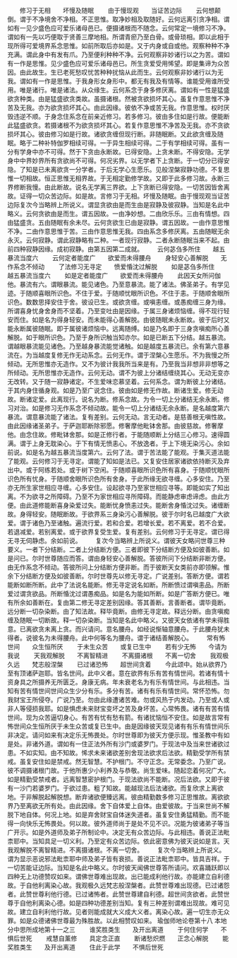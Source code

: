 <!-- { "loadSidebar": true } -->
　　修习于无相　　坏慢及随眠
　　由于慢现观　　当证苦边际
　　云何想颠倒。谓于不净境舍不净相。不正思惟。取净妙相及取随好。云何远离引贪净相。谓如有一见少盛色应可爱乐诸母邑已。便摄诸根而不随念。云何常定一境修习不净。谓如有一先以巧便取于贤善三摩地相。所谓青瘀乃至白骨。或骨琐相。即以此相于现所得可爱境界系念思惟。如前所取后亦如是。又于内身或自或他。观察种种不净充满。谓此身中有发有爪。乃至便利种种不净。云何观察非妙诸行以之为苦。谓如有一作是思惟。见少盛色应可爱乐诸母邑已。所生贪爱受用悕望。即是集谛为众苦因。由此故生。生已老死愁叹忧苦种种扰恼从此而生。云何观察非妙诸行以为无我。谓如有一作是思惟。于我身形女身形中。都无有我及有情等。谁能受用谁所受用。唯是诸行。唯是诸法。从众缘生。云何系念于身多修厌离。谓如有一性是猛盛欲贪种类。由是猛盛欲贪类故。虽摄诸根。然被贪欲损坏其心。虽复作意思惟不净苦及无我。亦为欲贪损坏其心。由此因缘。彼依不净或苦无我。作意思惟。权时厌毁违逆不顺。于身念住系念在前亲近修习。若多修习。彼由多住如是行故。便能断此猛盛欲贪。若摄诸根不为欲贪损坏其心。若复作意思惟不净苦及无我。亦不贪欲损坏其心。彼由修习如是行故。诸欲贪缠但现行断。非随眠断。又此欲贪缠及随眠。略于二种补特伽罗相续可得。一于异生相续可得。二于有学相续可得。虽有一分有学身中亦不可得。然于下贪由永断故。已得安隐。上贪未断。不得安隐。无学身中中界妙界所有贪欲尚不可得。何况劣界。以无学者下上贪断。于一切分已得安隐。了知是已未离欲贪一分学者。于后无学心生愿乐。见般涅槃寂静功德。不复思惟一切相故。恒正思惟无相界故。于无相定勤修学故。又即于此多修习故。永断三界修断我慢。由此断故。说名无学离三界欲。上下贪断已得安隐。一切苦因皆舍离故。证得一切众苦边际。如是故。言修习于无相。坏慢及随眠。由于慢现观当证苦边际复次今当略辨上所说义。谓显贪欲由是而生由是寂静及彼寂静。当知是名此中略义。云何贪欲由是而生。谓五因故。一由净妙想。二由欣乐乐。三由有情想。四由猛盛贪。五由随眠有余未尽。云何贪欲生已由是寂静。谓五因故。一由作意思惟不净。二由作意思惟于苦。三由作意思惟无我。四由系念多修厌离。五由随眠无余永灭。云何寂静。谓此寂静略有二种。一者现行寂静。二者永断随眠当来不起。由前四种寂静因缘。成初寂静。由第五因第二成就。
　　云何苾刍多所住　　越五暴流当度六
　　云何定者能度广　　欲爱而未得腰舟
　　身轻安心善解脱　　无作系念不倾动
　　了法修习无寻定　　愤爱惛沈过解脱
　　如是苾刍多所住　　越五暴流当度六
　　如是定者能度广　　欲爱而未得腰舟
　　此因天女所问伽他。暴流有六。谓眼暴流。能见诸色。乃至意暴流。能了诸法。佛圣弟子。有学见迹。于随顺喜眼所识色。不住于爱。于随顺忧眼所识色。不住于恚。于随顺舍眼所识色。数数思择安住于舍。彼设已生。或欲贪缠。或嗔恚缠。或愚痴缠三身为缘。所谓喜身忧身舍身而不坚着。乃至变吐由是因缘。于属三身诸烦恼缠。得不现行轻安而住。如是名为得身轻安。而未能得心善解脱。由彼随眠未永断故。彼于后时又能永断属彼随眠。即于属彼诸烦恼中。远离随缚。如是乃名即于三身贪嗔痴所心善解脱。如于眼所识色。乃至于身所识触当知亦尔。如是已断五下分结。越五暴流。谓越眼暴流能见诸色。乃至越身暴流能觉诸触。如是越度五暴流已。余有第六意暴流在。为当越度复修无作无动系念。云何无作。谓于涅槃心生愿乐。不为我慢之所倾动。无所思惟亦无造作。又不为彼计我我所当来是有。乃至我当非想非非想等之所倾动。无所思惟亦无造作。云何无动。谓不为彼上分诸结缠绕其心。无动无变亦无改转。又于随一寂静诸定。不生爱味恋慕坚着。云何系念。谓为断彼上分诸结。于其内身住循身观。如是乃至广说念住。彼由如是修无作故。断诸生爱。修无动故。断诸定爱。此离现行。说名为断。修系念故。为令一切上分诸结无余永断。修习对治。如是修习无作系念不倾动故。能令一切上分诸结无余永断。是名越度第六暴流。谓意暴流能了诸法。复有差别。云何无动。言无动者。是慈善根无嗔性故。由此因缘诸圣弟子。于萨迦耶断除邪愿。修奢摩他毗钵舍那。由彼慈故。修奢摩他。由念住故。修毗钵舍那。如是正修行者。于能随顺断上分结三心修习。速得圆满。谓于上身无耽染心。于下有情无愤恚心。不放逸者。于上下境无染污心。余如前说。如是名为越五暴流当度第六。云何了法。谓于苦法能了能观。于集灭道法能了能观。云何修习于无寻定。谓能了知如是法已。又复安住居家诸欲依持断灭及弃出中。或于阿练若处。或于树下空闲。于随顺喜眼所识色所有喜身。于随顺忧眼所识色所有忧身。于随顺舍眼所识色所有舍身。于此所缘无欲寻缠。心多安住。乃至亦无所生家世相应寻缠。心多安住。设起欲寻乃至家世相应寻等。即能如实了知出离。不为欲寻之所障碍。乃至不为家世相应寻所障碍。而能静虑审虑谛虑。由此方便。由此道修能断喜身染爱过失。能断忧身愤恚过失。能断舍身惛沈过失。诸缠断故。身得轻安。随眠断故。于欲界系三身染污心善解脱。彼于尔时名已越度广大欲爱。谓于诸色乃至诸触。遍流行爱。若和合爱。若增长爱。若不离爱。若不合爱。若退减爱。若别离爱。或于欲界复受生爱。复有差别。云何修习于无寻定。谓已得无寻无伺静虑。余如前说。
　　复次今当略辨上所说义。谓彼天女略问世尊三种要义。一者下分结断。二者上分结断方便。三者即彼下分结断方便及如彼善断。如是问已。尔时世尊随应而答。谓由身轻安心善解脱。答彼所问下分结断非断方便。由无作系念不倾动。答彼所问上分结断方便非断。而于彼断天女类前亦即领解。惟余下分结断方便及如彼善断。尔时世尊先以修无寻定。广说差别。答断方便。谓若能断如断所断。此中了法说名能断。修无寻定说名如断。所断愤过谓嗔恚品。所断爱过谓贪欲品。所断惛沈过谓愚痴品。如是名为能如所断。如是广答断方便已。唯有所余如善断在。复由第二修无寻定差别因缘。答其善断。言善断者。谓毕竟断。远分断一切杂染断。由了知法故。释毕竟断。由修无寻定故。释远分断。由贪嗔痴缠及随眠一切断故。释一切杂染断。当知是名此中略义。又彼天女依诸有学未得胜意。已离欲贪未离上贪。而兴请问。意名腰舟。如经说惭轴意腰舟。于此腰舟犹未得者。说彼名为未得腰舟。此中何等名为腰舟。谓于诸结善解脱心。
　　常有怖世间　　众生恒所厌
　　于未生众苦　　或复已生中
　　若有少无怖　　今请为我说
　　天我观解脱　　不离智精进
　　不离摄诸根　　不离一切舍
　　我观极久远　　梵志般涅槃
　　已过诸恐怖　　超世间贪着
　　今此颂中。始从欲界乃至有顶诸萨迦耶。皆名世间。此中义者。意在欲界有乐有苦有情世间。若诸有情十资身具之所摄养无所匮乏。身康无病。年未衰老名为有乐有情世间。与此相违。当知有苦有情世间世间众生少分有乐。多分有苦。诸有有乐有情世间。常怀恐怖。勿我财宝王所侵夺。广说乃至。勿由此缘遭诸苦难。勿或风热于内发动。乃至或人或非人等侵损我耶。如是惧虑未来财宝变坏之苦及身坏苦。心常怖畏。诸有有苦有情世间。现为众苦逼切身心。有苦有忧有愁有箭。有诸扰恼恒不安住。如是故言常有怖世间众生恒所厌于未生众苦或复已生中。由是因缘彼天现见诸有有乐有情世间乐非决定。请问如来有决定乐无怖畏处。尔时世尊即为彼天方便示现。惟圣教中有如是处。非诸外道。谓如有一住正法外所有沙门或婆罗门。于现法中及当来世诸欲过患。不如实知。由不知故。悕求未来诸欲差别舍现法欲求后法欲。精勤受学所有禁戒。虽复安住如是禁戒。然无智慧。不护根门。不守正念。无常委念。乃至广说。彼不调摄诸根门故。于他所惠少小利养及与恭敬。尚生爱味。随起恋着何况广大。如是精勤受禁戒者。远离智慧密护根门。于现法欲尚不能断。况后法欲。又即于彼有一沙门若婆罗门。于欲过患。粗了知故。能越现法后法诸欲。而复欣求上离欲地。于非解脱起解脱想。断弃诸欲便臻远离。彼由精勤数多修习正思惟故。离欲欲界乃至离欲无所有处。由此因缘。舍下自体爱上自体。由爱彼故。于当来世尚不解脱下地自体。何况上地。如是弃舍财宝自体迷失道者。虽复安住勇猛精勤。而不能得一向快乐无怖畏处。何以故。彼外道师尚于是处不见不识。况能为彼诸弟子等当广开示。如是外道师及弟子所制论中。决定无有众苦边际。与此相违。善说正法毗柰耶中。当知具足一切义利。乃至定有众苦边际。依此密意佛为彼天说如是言。天我观解脱不离智精进。不离摄诸根。不离一切舍。
　　复次今当略辨上所说义。谓为显示恶说邪法毗柰耶中师及弟子皆有衰损。善说正法毗柰耶中。皆具吉祥。于一切苦能证边际。当知是名此中略义。尔时彼天闻佛世尊答所请问。欢喜踊跃即以四种无上功德赞叹如来。谓佛世尊难出现故。出已能成利他行故。亦能建立自利德故。于自他利离染心故。我观极久远梵志般涅槃者。此赞世尊难出现德。已过诸怨者。此赞世尊利他行德。已过诸怖者。此赞世尊建自利德。超世间贪欲者。此赞世尊于自他利离染心德。如是四种功德差别当知。复有三种差别谓难出现故。难可见故。建立自利利他行故。见者则能成就大义成大义者。离染心故。遍一切生亦无众罪。如是众德诸佛世尊最为殊胜故。以此相赞叹如来。
瑜伽师地论卷第十八
本地分中思所成地第十一之三
　　谁奖胜类生　　及开出离道
　　于何住何学　　不惧后世死
　　戒慧自薰修　　具定念正直
　　断诸愁炽燃　　正念心解脱
　　能奖胜类生　　及开出离道
　　住此于此学　　不惧后世死
